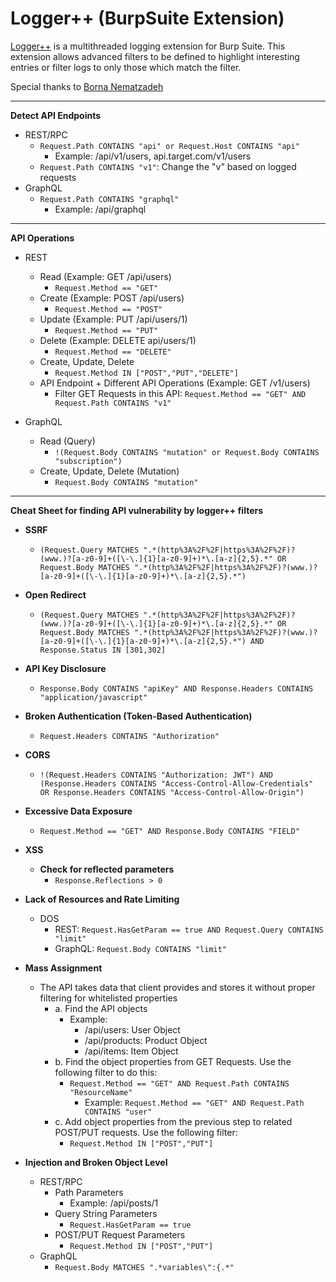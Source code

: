 # Logger++ (BurpSuite Extension)
[Logger++](https://portswigger.net/bappstore/470b7057b86f41c396a97903377f3d81) is a multithreaded logging extension for Burp Suite. This extension allows advanced filters to be defined to highlight interesting entries or filter logs to only those which match the filter.

Special thanks to [Borna Nematzadeh](https://github.com/bnematzadeh/LoggerPlusPlus-API-Filters)

-----
**Detect API Endpoints**
* REST/RPC
  * `Request.Path CONTAINS "api" or Request.Host CONTAINS "api"`
    * Example: /api/v1/users, api.target.com/v1/users
  * `Request.Path CONTAINS "v1"`: Change the "v" based on logged requests
* GraphQL
  * `Request.Path CONTAINS "graphql"`
    * Example: /api/graphql

-----
**API Operations**
* REST
  * Read (Example: GET /api/users)
    * `Request.Method == "GET"`
  * Create (Example: POST /api/users)
    * `Request.Method == "POST"`
  * Update (Example: PUT /api/users/1)
    * `Request.Method == "PUT"`
  * Delete (Example: DELETE api/users/1)
    * `Request.Method == "DELETE"`
  * Create, Update, Delete
    * `Request.Method IN ["POST","PUT","DELETE"]`
  * API Endpoint + Different API Operations (Example: GET /v1/users)
    * Filter GET Requests in this API: `Request.Method == "GET" AND Request.Path CONTAINS "v1"`
 
* GraphQL
  * Read (Query)
    * `!(Request.Body CONTAINS "mutation" or Request.Body CONTAINS "subscription")`
  * Create, Update, Delete (Mutation)
    * `Request.Body CONTAINS "mutation"`

-----
**Cheat Sheet for finding API vulnerability by logger++ filters**

* **SSRF**
  * `(Request.Query MATCHES ".*(http%3A%2F%2F|https%3A%2F%2F)?(www.)?[a-z0-9]+([\-\.]{1}[a-z0-9]+)*\.[a-z]{2,5}.*" OR Request.Body MATCHES ".*(http%3A%2F%2F|https%3A%2F%2F)?(www.)?[a-z0-9]+([\-\.]{1}[a-z0-9]+)*\.[a-z]{2,5}.*")`

* **Open Redirect**
  * `(Request.Query MATCHES ".*(http%3A%2F%2F|https%3A%2F%2F)?(www.)?[a-z0-9]+([\-\.]{1}[a-z0-9]+)*\.[a-z]{2,5}.*" OR Request.Body MATCHES ".*(http%3A%2F%2F|https%3A%2F%2F)?(www.)?[a-z0-9]+([\-\.]{1}[a-z0-9]+)*\.[a-z]{2,5}.*") AND Response.Status IN [301,302]`

* **API Key Disclosure**
  *  `Response.Body CONTAINS "apiKey" AND Response.Headers CONTAINS "application/javascript"`
 
* **Broken Authentication (Token-Based Authentication)**
  * `Request.Headers CONTAINS "Authorization"`
 
* **CORS**
  * `!(Request.Headers CONTAINS "Authorization: JWT") AND (Response.Headers CONTAINS "Access-Control-Allow-Credentials" OR Response.Headers CONTAINS "Access-Control-Allow-Origin")`

* **Excessive Data Exposure**
  * `Request.Method == "GET" AND Response.Body CONTAINS "FIELD"`
 
* **XSS**
  * **Check for reflected parameters**
    * `Response.Reflections > 0`
   
* **Lack of Resources and Rate Limiting**
  * DOS
    * REST: `Request.HasGetParam == true AND Request.Query CONTAINS "limit"`
    * GraphQL: `Request.Body CONTAINS "limit"`

* **Mass Assignment**
  * The API takes data that client provides and stores it without proper filtering for whitelisted properties
    * a. Find the API objects
      * Example:
        * /api/users: User Object
        * /api/products: Product Object
        * /api/items: Item Object
    * b. Find the object properties from GET Requests. Use the following filter to do this:
      * `Request.Method == "GET" AND Request.Path CONTAINS "ResourceName"`
        * Example: `Request.Method == "GET" AND Request.Path CONTAINS "user"`
    * c. Add object properties from the previous step to related POST/PUT requests. Use the following filter:
      * `Request.Method IN ["POST","PUT"]`

* **Injection and Broken Object Level**
  * REST/RPC
    * Path Parameters
       * Example: /api/posts/1
    * Query String Parameters
      * `Request.HasGetParam == true`
    * POST/PUT Request Parameters
      * `Request.Method IN ["POST","PUT"]`
  * GraphQL
      * `Request.Body MATCHES ".*variables\":{.*"`
